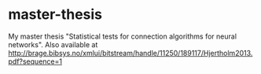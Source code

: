 # master-thesis
My master thesis "Statistical tests for connection algorithms for neural networks". Also available at http://brage.bibsys.no/xmlui/bitstream/handle/11250/189117/Hjertholm2013.pdf?sequence=1
